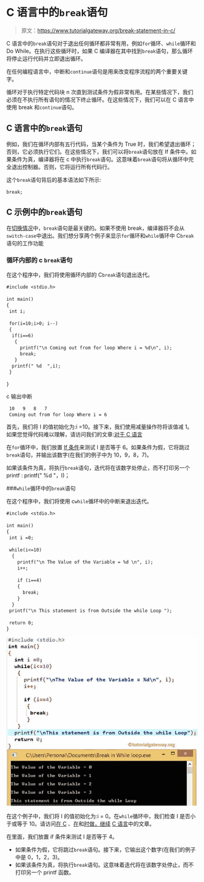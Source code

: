 # C 语言中的`break`语句

> 原文：<https://www.tutorialgateway.org/break-statement-in-c/>

C 语言中的`break`语句对于退出任何循环都非常有用，例如`for`循环、`while`循环和 Do While。在执行这些循环时，如果 C 编译器在其中找到`break`语句，那么循环将停止运行代码并立即退出循环。

在任何编程语言中，中断和`continue`语句是用来改变程序流程的两个重要关键字。

循环对于执行特定代码块 n 次直到测试条件为假非常有用。在某些情况下，我们必须在不执行所有语句的情况下终止循环。在这些情况下，我们可以在 C 语言中使用 break 和`continue`语句。

## C 语言中的`break`语句

例如，我们在循环内部有五行代码，当某个条件为 True 时，我们希望退出循环；否则，它必须执行它们。在这些情况下，我们可以将`break`语句放在 If 条件中。如果条件为真，编译器将在 c 中执行`break`语句。这意味着`break`语句将从循环中完全退出控制器。否则，它将运行所有代码行。

这个`break`语句背后的基本语法如下所示:

```
break;
```

## C 示例中的`break`语句

在[切换情况](https://www.tutorialgateway.org/switch-case-in-c/)中，`break`语句是最关键的。如果不使用 break，编译器将不会从`switch-case`中退出。我们想分享两个例子来显示`for`循环和`while`循环中 C`break`语句的工作功能

### 循环内部的 c `break`语句

在这个程序中，我们将使用循环内部的 C`break`语句退出迭代。

```
#include <stdio.h>

int main()
{
 int i;

 for(i=10;i>0; i--)
 {
  if(i==6)
   {
     printf("\n Coming out from for loop Where i = %d\n", i);
     break;
   }
  printf(" %d  ",i);
 }

}
```

c 输出中断

```
 10   9   8   7  
 Coming out from for loop Where i = 6
```

首先，我们将 I 的值初始化为:i =10。接下来，我们使用减量操作符将该值减 1。如果您觉得代码难以理解，请访问我们的文章:[对于 C 语言](https://www.tutorialgateway.org/for-loop-in-c-programming/)

在`for`循环中，我们放置 [If 条件](https://www.tutorialgateway.org/if-statement-in-c/)来测试 I 是否等于 6。如果条件为假，它将跳过`break`语句，并输出该数字(在我们的例子中为 10，9，8，7)。

如果该条件为真，将执行`break`语句，迭代将在该数字处停止，而不打印另一个 printf : printf(" %d "，I)；

###`while`循环中的`break`语句

在这个程序中，我们将使用 c`while`循环中的中断来退出迭代。

```
#include <stdio.h>

int main()
{
 int i =0;

 while(i<=10)
  {
    printf("\n The Value of the Variable = %d \n", i);
    i++;

    if (i==4)
    {
      break;
    }
  }
 printf("\n This statement is from Outside the while Loop ");

 return 0;
}
```

![Break statement in C Programming 2](img/6d3d379c04ff395128b39cf203c6ca1f.png)

在这个例子中，我们将 I 的值初始化为:i = 0。在`while`循环中，我们检查 I 是否小于或等于 10。请访问[在 C](https://www.tutorialgateway.org/while-loop-in-c/) 、[在](https://www.tutorialgateway.org/do-while-loop-in-c/)和[时做，继续](https://www.tutorialgateway.org/continue-statement-in-c/) [C 语言](https://www.tutorialgateway.org/c-programming/)中的文章。

在里面，我们放置 if 条件来测试 I 是否等于 4。

*   如果条件为假，它将跳过`break`语句。接下来，它输出这个数字(在我们的例子中是 0，1，2，3)。
*   如果该条件为真，将执行`break`语句。这意味着迭代将在该数字处停止，而不打印另一个 printf 函数。